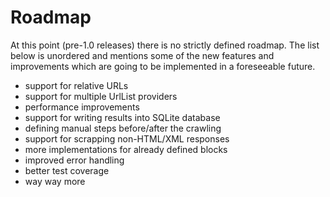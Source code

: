 # Roadmap
At this point (pre-1.0 releases) there is no strictly defined roadmap. The list
below is unordered and mentions some of the new features and improvements which
are going to be implemented in a foreseeable future.

- support for relative URLs
- support for multiple UrlList providers
- performance improvements
- support for writing results into SQLite database
- defining manual steps before/after the crawling
- support for scrapping non-HTML/XML responses
- more implementations for already defined blocks
- improved error handling
- better test coverage
- way way more
